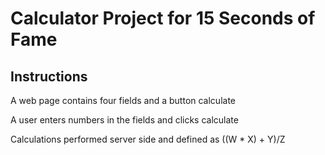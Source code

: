 # Calculator Project for 15 Seconds of Fame

## Instructions
A web page contains four fields and a button calculate

A user enters numbers in the fields and clicks calculate

Calculations performed server side and defined as
((W * X) + Y)/Z
